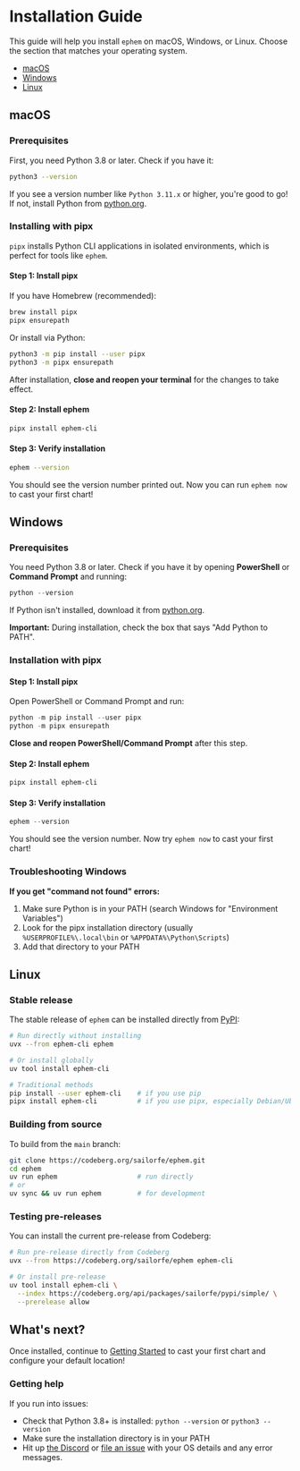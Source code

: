 # Installation Guide

This guide will help you install `ephem` on macOS, Windows, or Linux. Choose the section that matches your operating system.

- [macOS](#macos)
- [Windows](#windows)
- [Linux](#linux)

<a name="macos"></a>
## macOS

### Prerequisites

First, you need Python 3.8 or later. Check if you have it:

```sh
python3 --version
```

If you see a version number like `Python 3.11.x` or higher, you're good to go! If not, install Python from [python.org](https://www.python.org/downloads/).

### Installing with pipx

`pipx` installs Python CLI applications in isolated environments, which is perfect for tools like `ephem`.

#### Step 1: Install pipx

If you have Homebrew (recommended):

```sh
brew install pipx
pipx ensurepath
```

Or install via Python:

```sh
python3 -m pip install --user pipx
python3 -m pipx ensurepath
```

After installation, **close and reopen your terminal** for the changes to take effect.

#### Step 2: Install ephem

```sh
pipx install ephem-cli
```

#### Step 3: Verify installation

```sh
ephem --version
```

You should see the version number printed out. Now you can run `ephem now` to cast your first chart!

<a name="windows"></a>
## Windows

### Prerequisites

You need Python 3.8 or later. Check if you have it by opening **PowerShell** or **Command Prompt** and running:

```powershell
python --version
```

If Python isn't installed, download it from [python.org](https://www.python.org/downloads/).

**Important:** During installation, check the box that says "Add Python to PATH".

### Installation with pipx

#### Step 1: Install pipx

Open PowerShell or Command Prompt and run:

```powershell
python -m pip install --user pipx
python -m pipx ensurepath
```

**Close and reopen PowerShell/Command Prompt** after this step.

#### Step 2: Install ephem

```powershell
pipx install ephem-cli
```

#### Step 3: Verify installation

```powershell
ephem --version
```

You should see the version number. Now try `ephem now` to cast your first chart!

### Troubleshooting Windows

**If you get "command not found" errors:**

1. Make sure Python is in your PATH (search Windows for "Environment Variables")
2. Look for the pipx installation directory (usually `%USERPROFILE%\.local\bin` or `%APPDATA%\Python\Scripts`)
3. Add that directory to your PATH


<a name="linux"></a>
## Linux

### Stable release

The stable release of `ephem` can be installed directly from [PyPI](https://pypi.org/project/ephem-cli):

```sh
# Run directly without installing
uvx --from ephem-cli ephem

# Or install globally
uv tool install ephem-cli

# Traditional methods
pip install --user ephem-cli    # if you use pip
pipx install ephem-cli          # if you use pipx, especially Debian/Ubuntu
```

### Building from source

To build from the `main` branch:

```sh
git clone https://codeberg.org/sailorfe/ephem.git
cd ephem
uv run ephem                    # run directly
# or
uv sync && uv run ephem         # for development
```

### Testing pre-releases

You can install the current pre-release from Codeberg:

```sh
# Run pre-release directly from Codeberg
uvx --from https://codeberg.org/sailorfe/ephem ephem-cli

# Or install pre-release
uv tool install ephem-cli \
  --index https://codeberg.org/api/packages/sailorfe/pypi/simple/ \
  --prerelease allow
```


## What's next?

Once installed, continue to [Getting Started](./10-getting-started.md) to cast your first chart and configure your default location!

### Getting help

If you run into issues:

- Check that Python 3.8+ is installed: `python --version` or `python3 --version`
- Make sure the installation directory is in your PATH
- Hit up [the Discord](https://discord.gg/b3vA5ZhSu2) or [file an issue](https://codeberg.org/sailorfe/ephem/issues) with your OS details and any error messages.
